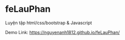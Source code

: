 # feLauPhan
Luyện tập html/css/bootstrap & Javascript 

Demo Link: https://nguyenanh1812.github.io/feLauPhan/
